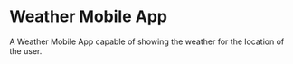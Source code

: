 # Weather Mobile App
A Weather Mobile App capable of showing the weather for the location of the user.
